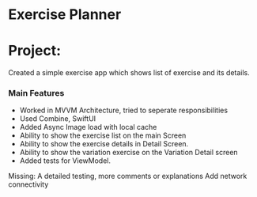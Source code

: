 #  Exercise Planner

# Project:

Created a simple exercise app which  shows list of exercise and its details.

### Main Features

  * Worked in MVVM Architecture, tried to seperate responsibilities
  * Used Combine, SwiftUI
  * Added Async Image load with local cache
  * Ability to show the exercise list on the main Screen
  * Ability to show the exercise details in Detail Screen.
  * Ability to show the variation exercise on the Variation Detail screen
  * Added tests for ViewModel.

Missing:
A detailed testing,
more comments or explanations
Add network connectivity 

